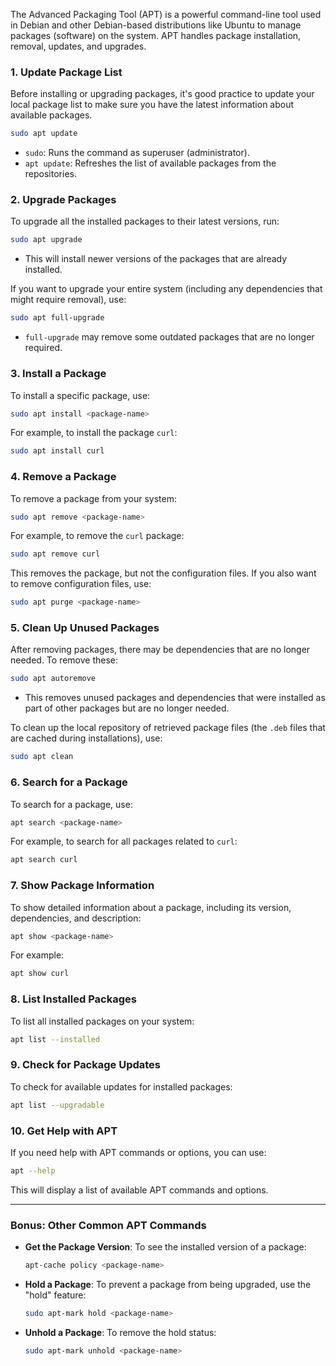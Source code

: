 The Advanced Packaging Tool (APT) is a powerful command-line tool used in Debian and other Debian-based distributions like Ubuntu to manage packages (software) on the system. APT handles package installation, removal, updates, and upgrades.

### 1. **Update Package List**
Before installing or upgrading packages, it's good practice to update your local package list to make sure you have the latest information about available packages.

```bash
sudo apt update
```
- `sudo`: Runs the command as superuser (administrator).
- `apt update`: Refreshes the list of available packages from the repositories.

### 2. **Upgrade Packages**
To upgrade all the installed packages to their latest versions, run:

```bash
sudo apt upgrade
```
- This will install newer versions of the packages that are already installed.

If you want to upgrade your entire system (including any dependencies that might require removal), use:

```bash
sudo apt full-upgrade
```
- `full-upgrade` may remove some outdated packages that are no longer required.

### 3. **Install a Package**
To install a specific package, use:

```bash
sudo apt install <package-name>
```
For example, to install the package `curl`:

```bash
sudo apt install curl
```

### 4. **Remove a Package**
To remove a package from your system:

```bash
sudo apt remove <package-name>
```
For example, to remove the `curl` package:

```bash
sudo apt remove curl
```

This removes the package, but not the configuration files. If you also want to remove configuration files, use:

```bash
sudo apt purge <package-name>
```

### 5. **Clean Up Unused Packages**
After removing packages, there may be dependencies that are no longer needed. To remove these:

```bash
sudo apt autoremove
```
- This removes unused packages and dependencies that were installed as part of other packages but are no longer needed.

To clean up the local repository of retrieved package files (the `.deb` files that are cached during installations), use:

```bash
sudo apt clean
```

### 6. **Search for a Package**
To search for a package, use:

```bash
apt search <package-name>
```
For example, to search for all packages related to `curl`:

```bash
apt search curl
```

### 7. **Show Package Information**
To show detailed information about a package, including its version, dependencies, and description:

```bash
apt show <package-name>
```
For example:

```bash
apt show curl
```

### 8. **List Installed Packages**
To list all installed packages on your system:

```bash
apt list --installed
```

### 9. **Check for Package Updates**
To check for available updates for installed packages:

```bash
apt list --upgradable
```

### 10. **Get Help with APT**
If you need help with APT commands or options, you can use:

```bash
apt --help
```
This will display a list of available APT commands and options.

---

### Bonus: Other Common APT Commands

- **Get the Package Version**: To see the installed version of a package:

  ```bash
  apt-cache policy <package-name>
  ```

- **Hold a Package**: To prevent a package from being upgraded, use the "hold" feature:

  ```bash
  sudo apt-mark hold <package-name>
  ```

- **Unhold a Package**: To remove the hold status:

  ```bash
  sudo apt-mark unhold <package-name>
  ```


